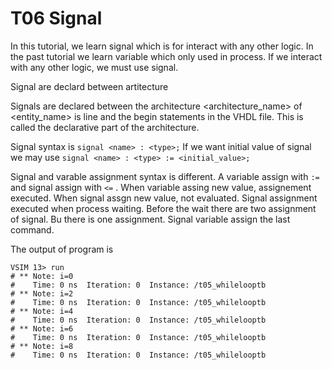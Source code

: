 # T06 Signal

In this tutorial, we learn signal which is for interact with any other logic. In the past tutorial we learn variable which only used in process. If we interact with any other logic, we must use signal.

Signal are declard between artitecture 
 
Signals are declared between the architecture <architecture_name> of <entity_name> is line and the begin statements in the VHDL file. This is called the declarative part of the architecture.

Signal syntax is `signal <name> : <type>;`
If we want initial value of signal we may use `signal <name> : <type> := <initial_value>;`


Signal and varable assignment syntax is different. A variable assign with `:=` and signal assign with `<=` . When variable assing new value, assignement executed. When signal assgn new value, not evaluated. Signal assignment executed when process waiting. Before the wait there are two assignment of signal. Bu there is one assignment. Signal variable assign the last command.


The output of program is

 ``` 
 VSIM 13> run
 # ** Note: i=0
 #    Time: 0 ns  Iteration: 0  Instance: /t05_whilelooptb
 # ** Note: i=2
 #    Time: 0 ns  Iteration: 0  Instance: /t05_whilelooptb
 # ** Note: i=4
 #    Time: 0 ns  Iteration: 0  Instance: /t05_whilelooptb
 # ** Note: i=6
 #    Time: 0 ns  Iteration: 0  Instance: /t05_whilelooptb
 # ** Note: i=8
 #    Time: 0 ns  Iteration: 0  Instance: /t05_whilelooptb
```
